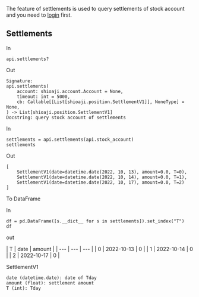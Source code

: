 The feature of settlements is used to query settlements of stock account and you need to [login](../../login) first.

## Settlements

In

```
api.settlements?

```

Out

```
Signature:
api.settlements(
    account: shioaji.account.Account = None,
    timeout: int = 5000,
    cb: Callable[[List[shioaji.position.SettlementV1]], NoneType] = None,
) -> List[shioaji.position.SettlementV1]
Docstring: query stock account of settlements

```

In

```
settlements = api.settlements(api.stock_account)   
settlements

```

Out

```
[
    SettlementV1(date=datetime.date(2022, 10, 13), amount=0.0, T=0),
    SettlementV1(date=datetime.date(2022, 10, 14), amount=0.0, T=1),
    SettlementV1(date=datetime.date(2022, 10, 17), amount=0.0, T=2)
]

```

To DataFrame

In

```
df = pd.DataFrame([s.__dict__ for s in settlements]).set_index("T")
df

```

out

| T | date | amount | | --- | --- | --- | | 0 | 2022-10-13 | 0 | | 1 | 2022-10-14 | 0 | | 2 | 2022-10-17 | 0 |

SettlementV1

```
date (datetime.date): date of Tday
amount (float): settlement amount
T (int): Tday

```
